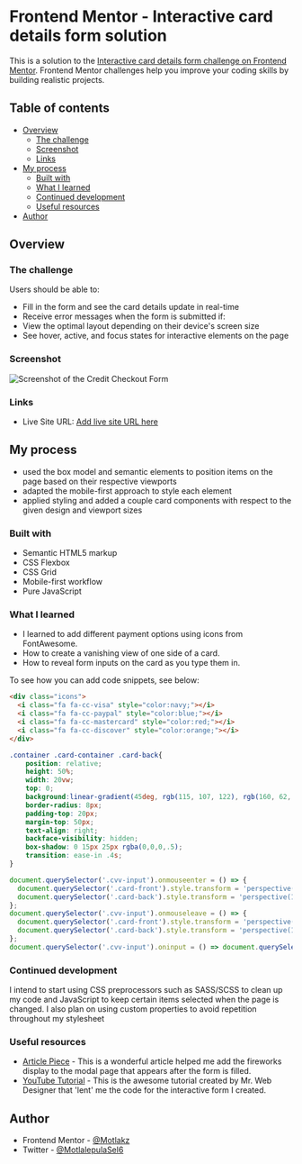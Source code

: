 # Frontend Mentor - Interactive card details form solution

This is a solution to the [Interactive card details form challenge on Frontend Mentor](https://www.frontendmentor.io/challenges/interactive-card-details-form-XpS8cKZDWw). Frontend Mentor challenges help you improve your coding skills by building realistic projects.

## Table of contents

- [Overview](#overview)
  - [The challenge](#the-challenge)
  - [Screenshot](#screenshot)
  - [Links](#links)
- [My process](#my-process)
  - [Built with](#built-with)
  - [What I learned](#what-i-learned)
  - [Continued development](#continued-development)
  - [Useful resources](#useful-resources)
- [Author](#author)

## Overview

### The challenge

Users should be able to:

- Fill in the form and see the card details update in real-time
- Receive error messages when the form is submitted if:
- View the optimal layout depending on their device's screen size
- See hover, active, and focus states for interactive elements on the page

### Screenshot

![Screenshot of the Credit Checkout Form]("./https://imgur.com/a/0MnRYhq")

### Links

- Live Site URL: [Add live site URL here](https://motlakz.github.io/interactive-card-details-form-main)

## My process

- used the box model and semantic elements to position items on the page based on their respective viewports
- adapted the mobile-first approach to style each element
- applied styling and added a couple card components with respect to the given design and viewport sizes

### Built with

- Semantic HTML5 markup
- CSS Flexbox
- CSS Grid
- Mobile-first workflow
- Pure JavaScript

### What I learned

- I learned to add different payment options using icons from FontAwesome.
- How to create a vanishing view of one side of a card.
- How to reveal form inputs on the card as you type them in.

To see how you can add code snippets, see below:

```html
<div class="icons">
  <i class="fa fa-cc-visa" style="color:navy;"></i>
  <i class="fa fa-cc-paypal" style="color:blue;"></i>
  <i class="fa fa-cc-mastercard" style="color:red;"></i>
  <i class="fa fa-cc-discover" style="color:orange;"></i>
</div>
```

```css
.container .card-container .card-back{
    position: relative;
    height: 50%;
    width: 20vw;
    top: 0;
    background:linear-gradient(45deg, rgb(115, 107, 122), rgb(160, 62, 114));
    border-radius: 8px;
    padding-top: 20px;
    margin-top: 50px;
    text-align: right;
    backface-visibility: hidden;
    box-shadow: 0 15px 25px rgba(0,0,0,.5);
    transition: ease-in .4s;
}
```

```js
document.querySelector('.cvv-input').onmouseenter = () => {
  document.querySelector('.card-front').style.transform = 'perspective(1000px) rotateY(-180deg)';
  document.querySelector('.card-back').style.transform = 'perspective(1000px) rotateY(0deg)';
};
document.querySelector('.cvv-input').onmouseleave = () => {
  document.querySelector('.card-front').style.transform = 'perspective(1000px) rotateY(0deg)';
  document.querySelector('.card-back').style.transform = 'perspective(1000px) rotateY(180deg)';
};
document.querySelector('.cvv-input').oninput = () => document.querySelector('.cvv-box').innerText = document.querySelector('.cvv-input').value;
```

### Continued development

I intend to start using CSS preprocessors such as SASS/SCSS to clean up my code and JavaScript to keep certain items selected when the page is changed. I also plan on using custom properties to avoid repetition throughout my stylesheet

### Useful resources

- [Article Piece](https://alvaromontoro.com/blog/68002/creating-a-firework-effect-with-css) - This is a wonderful article helped me add the fireworks display to the modal page that appears after the form is filled.
- [YouTube Tutorial](https://www.youtube.com/watch?v=G7_VTWnWz40) - This is the awesome tutorial created by Mr. Web Designer that 'lent' me the code for the interactive form I created.

## Author

- Frontend Mentor - [@Motlakz](https://www.frontendmentor.io/profile/Motlakz)
- Twitter - [@MotlalepulaSel6](https://www.twitter.com/MotlalepulaSel6)
